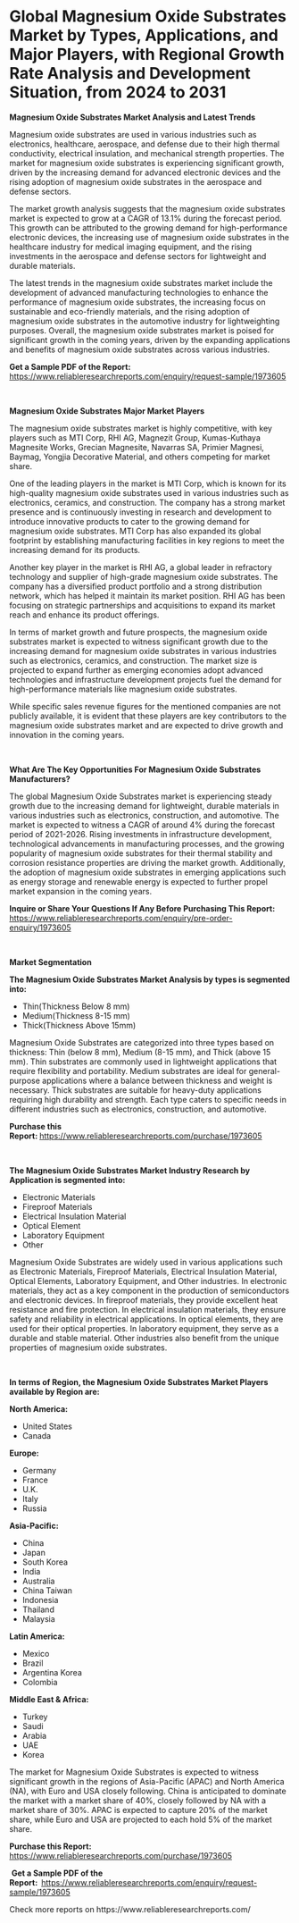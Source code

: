 <p><h1>Global Magnesium Oxide Substrates Market by Types, Applications, and Major Players, with Regional Growth Rate Analysis and Development Situation, from 2024 to 2031</h1></p><p><strong>Magnesium Oxide Substrates Market Analysis and Latest Trends</strong></p>
<p><p>Magnesium oxide substrates are used in various industries such as electronics, healthcare, aerospace, and defense due to their high thermal conductivity, electrical insulation, and mechanical strength properties. The market for magnesium oxide substrates is experiencing significant growth, driven by the increasing demand for advanced electronic devices and the rising adoption of magnesium oxide substrates in the aerospace and defense sectors.</p><p>The market growth analysis suggests that the magnesium oxide substrates market is expected to grow at a CAGR of 13.1% during the forecast period. This growth can be attributed to the growing demand for high-performance electronic devices, the increasing use of magnesium oxide substrates in the healthcare industry for medical imaging equipment, and the rising investments in the aerospace and defense sectors for lightweight and durable materials.</p><p>The latest trends in the magnesium oxide substrates market include the development of advanced manufacturing technologies to enhance the performance of magnesium oxide substrates, the increasing focus on sustainable and eco-friendly materials, and the rising adoption of magnesium oxide substrates in the automotive industry for lightweighting purposes. Overall, the magnesium oxide substrates market is poised for significant growth in the coming years, driven by the expanding applications and benefits of magnesium oxide substrates across various industries.</p></p>
<p><strong>Get a Sample PDF of the Report:&nbsp;</strong> <a href="https://www.reliableresearchreports.com/enquiry/request-sample/1973605">https://www.reliableresearchreports.com/enquiry/request-sample/1973605</a></p>
<p>&nbsp;</p>
<p><strong>Magnesium Oxide Substrates Major Market Players</strong></p>
<p><p>The magnesium oxide substrates market is highly competitive, with key players such as MTI Corp, RHI AG, Magnezit Group, Kumas-Kuthaya Magnesite Works, Grecian Magnesite, Navarras SA, Primier Magnesi, Baymag, Yongjia Decorative Material, and others competing for market share.</p><p>One of the leading players in the market is MTI Corp, which is known for its high-quality magnesium oxide substrates used in various industries such as electronics, ceramics, and construction. The company has a strong market presence and is continuously investing in research and development to introduce innovative products to cater to the growing demand for magnesium oxide substrates. MTI Corp has also expanded its global footprint by establishing manufacturing facilities in key regions to meet the increasing demand for its products.</p><p>Another key player in the market is RHI AG, a global leader in refractory technology and supplier of high-grade magnesium oxide substrates. The company has a diversified product portfolio and a strong distribution network, which has helped it maintain its market position. RHI AG has been focusing on strategic partnerships and acquisitions to expand its market reach and enhance its product offerings.</p><p>In terms of market growth and future prospects, the magnesium oxide substrates market is expected to witness significant growth due to the increasing demand for magnesium oxide substrates in various industries such as electronics, ceramics, and construction. The market size is projected to expand further as emerging economies adopt advanced technologies and infrastructure development projects fuel the demand for high-performance materials like magnesium oxide substrates.</p><p>While specific sales revenue figures for the mentioned companies are not publicly available, it is evident that these players are key contributors to the magnesium oxide substrates market and are expected to drive growth and innovation in the coming years.</p></p>
<p>&nbsp;</p>
<p><strong>What Are The Key Opportunities For Magnesium Oxide Substrates Manufacturers?</strong></p>
<p><p>The global Magnesium Oxide Substrates market is experiencing steady growth due to the increasing demand for lightweight, durable materials in various industries such as electronics, construction, and automotive. The market is expected to witness a CAGR of around 4% during the forecast period of 2021-2026. Rising investments in infrastructure development, technological advancements in manufacturing processes, and the growing popularity of magnesium oxide substrates for their thermal stability and corrosion resistance properties are driving the market growth. Additionally, the adoption of magnesium oxide substrates in emerging applications such as energy storage and renewable energy is expected to further propel market expansion in the coming years.</p></p>
<p><strong>Inquire or Share Your Questions If Any Before Purchasing This Report:</strong> <a href="https://www.reliableresearchreports.com/enquiry/pre-order-enquiry/1973605">https://www.reliableresearchreports.com/enquiry/pre-order-enquiry/1973605</a></p>
<p>&nbsp;</p>
<p><strong>Market Segmentation</strong></p>
<p><strong>The Magnesium Oxide Substrates Market Analysis by types is segmented into:</strong></p>
<p><ul><li>Thin(Thickness Below 8 mm)</li><li>Medium(Thickness 8-15 mm)</li><li>Thick(Thickness Above 15mm)</li></ul></p>
<p><p>Magnesium Oxide Substrates are categorized into three types based on thickness: Thin (below 8 mm), Medium (8-15 mm), and Thick (above 15 mm). Thin substrates are commonly used in lightweight applications that require flexibility and portability. Medium substrates are ideal for general-purpose applications where a balance between thickness and weight is necessary. Thick substrates are suitable for heavy-duty applications requiring high durability and strength. Each type caters to specific needs in different industries such as electronics, construction, and automotive.</p></p>
<p><strong>Purchase this Report:&nbsp;</strong><a href="https://www.reliableresearchreports.com/purchase/1973605">https://www.reliableresearchreports.com/purchase/1973605</a></p>
<p>&nbsp;</p>
<p><strong>The Magnesium Oxide Substrates Market Industry Research by Application is segmented into:</strong></p>
<p><ul><li>Electronic Materials</li><li>Fireproof Materials</li><li>Electrical Insulation Material</li><li>Optical Element</li><li>Laboratory Equipment</li><li>Other</li></ul></p>
<p><p>Magnesium Oxide Substrates are widely used in various applications such as Electronic Materials, Fireproof Materials, Electrical Insulation Material, Optical Elements, Laboratory Equipment, and Other industries. In electronic materials, they act as a key component in the production of semiconductors and electronic devices. In fireproof materials, they provide excellent heat resistance and fire protection. In electrical insulation materials, they ensure safety and reliability in electrical applications. In optical elements, they are used for their optical properties. In laboratory equipment, they serve as a durable and stable material. Other industries also benefit from the unique properties of magnesium oxide substrates.</p></p>
<p>&nbsp;</p>
<p><strong>In terms of Region, the Magnesium Oxide Substrates Market Players available by Region are:</strong></p>
<p>
    <p> <strong> North America: </strong>
        <ul>
            <li>United States</li>
            <li>Canada</li>
        </ul>
        </p> 
    <p> <strong> Europe: </strong>
        <ul>
            <li>Germany</li>
            <li>France</li>
            <li>U.K.</li>
            <li>Italy</li>
            <li>Russia</li>
        </ul>
        </p> 
    <p> <strong> Asia-Pacific: </strong>
        <ul>
            <li>China</li>
            <li>Japan</li>
            <li>South Korea</li>
            <li>India</li>
            <li>Australia</li>
            <li>China Taiwan</li>
            <li>Indonesia</li>
            <li>Thailand</li>
            <li>Malaysia</li>
        </ul>
        </p> 
    <p> <strong> Latin America: </strong>
        <ul>
            <li>Mexico</li>
            <li>Brazil</li>
            <li>Argentina Korea</li>
            <li>Colombia</li>
        </ul>
        </p> 
    <p> <strong> Middle East & Africa: </strong>
        <ul>
            <li>Turkey</li>
            <li>Saudi</li>
            <li>Arabia</li>
            <li>UAE</li>
            <li>Korea</li>
        </ul>
    </p>
    </p>
<p><p>The market for Magnesium Oxide Substrates is expected to witness significant growth in the regions of Asia-Pacific (APAC) and North America (NA), with Euro and USA closely following. China is anticipated to dominate the market with a market share of 40%, closely followed by NA with a market share of 30%. APAC is expected to capture 20% of the market share, while Euro and USA are projected to each hold 5% of the market share.</p></p>
<p><strong>Purchase this Report: </strong><a href="https://www.reliableresearchreports.com/purchase/1973605">https://www.reliableresearchreports.com/purchase/1973605</a></p>
<p>&nbsp;<strong>Get a Sample PDF of the Report:&nbsp;&nbsp;</strong><a href="https://www.reliableresearchreports.com/enquiry/request-sample/1973605">https://www.reliableresearchreports.com/enquiry/request-sample/1973605</a></p>
<p><strong></strong></p>
<p>Check more reports on https://www.reliableresearchreports.com/</p>